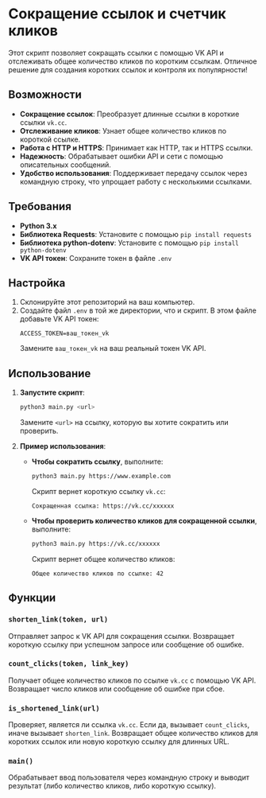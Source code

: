# Сокращение ссылок и счетчик кликов

Этот скрипт позволяет сокращать ссылки с помощью VK API и отслеживать общее количество кликов по коротким ссылкам. Отличное решение для создания коротких ссылок и контроля их популярности!

## Возможности

- **Сокращение ссылок**: Преобразует длинные ссылки в короткие ссылки `vk.cc`.
- **Отслеживание кликов**: Узнает общее количество кликов по короткой ссылке.
- **Работа с HTTP и HTTPS**: Принимает как HTTP, так и HTTPS ссылки.
- **Надежность**: Обрабатывает ошибки API и сети с помощью описательных сообщений.
- **Удобство использования**: Поддерживает передачу ссылок через командную строку, что упрощает работу с несколькими ссылками.

## Требования

- **Python 3.x**
- **Библиотека Requests**: Установите с помощью `pip install requests`
- **Библиотека python-dotenv**: Установите с помощью `pip install python-dotenv`
- **VK API токен**: Сохраните токен в файле `.env`

## Настройка

1. Склонируйте этот репозиторий на ваш компьютер.
2. Создайте файл `.env` в той же директории, что и скрипт. В этом файле добавьте VK API токен:
   ```plaintext
   ACCESS_TOKEN=ваш_токен_vk
   ```
   Замените `ваш_токен_vk` на ваш реальный токен VK API.

## Использование

1. **Запустите скрипт**:
   ```bash
   python3 main.py <url>
   ```
   Замените `<url>` на ссылку, которую вы хотите сократить или проверить.
   
2. **Пример использования**:
   - **Чтобы сократить ссылку**, выполните:
     ```bash
     python3 main.py https://www.example.com
     ```
     Скрипт вернет короткую ссылку `vk.cc`:
     ```plaintext
     Сокращенная ссылка: https://vk.cc/xxxxxx
     ```
   - **Чтобы проверить количество кликов для сокращенной ссылки**, выполните:
     ```bash
     python3 main.py https://vk.cc/xxxxxx
     ```
     Скрипт вернет общее количество кликов:
     ```plaintext
     Общее количество кликов по ссылке: 42
     ```

## Функции

### `shorten_link(token, url)`

Отправляет запрос к VK API для сокращения ссылки. Возвращает короткую ссылку при успешном запросе или сообщение об ошибке.

### `count_clicks(token, link_key)`

Получает общее количество кликов по ссылке `vk.cc` с помощью VK API. Возвращает число кликов или сообщение об ошибке при сбое.

### `is_shortened_link(url)`

Проверяет, является ли ссылка `vk.cc`. Если да, вызывает `count_clicks`, иначе вызывает `shorten_link`. Возвращает общее количество кликов для коротких ссылок или новую короткую ссылку для длинных URL.

### `main()`

Обрабатывает ввод пользователя через командную строку и выводит результат (либо количество кликов, либо короткую ссылку).

